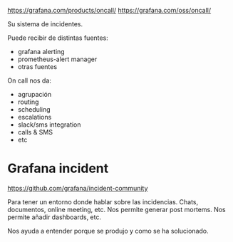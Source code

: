 https://grafana.com/products/oncall/
https://grafana.com/oss/oncall/

Su sistema de incidentes.

Puede recibir de distintas fuentes:
- grafana alerting
- prometheus-alert manager
- otras fuentes

On call nos da:
- agrupación
- routing
- scheduling
- escalations
- slack/sms integration
- calls & SMS
- etc



# Grafana incident
https://github.com/grafana/incident-community

Para tener un entorno donde hablar sobre las incidencias.
Chats, documentos, online meeting, etc.
Nos permite generar post mortems.
Nos permite añadir dashboards, etc.

Nos ayuda a entender porque se produjo y como se ha solucionado.
